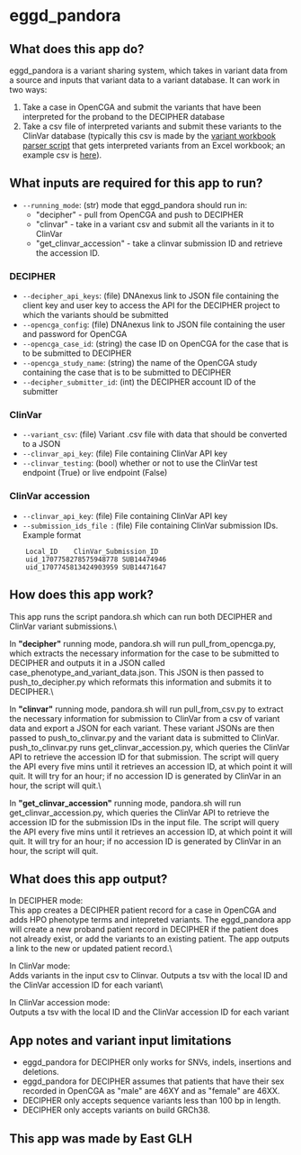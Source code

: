 # eggd_pandora

## What does this app do?
eggd_pandora is a variant sharing system, which takes in variant data from a source and inputs that variant data to a variant database. It can work in two ways:
1. Take a case in OpenCGA and submit the variants that have been interpreted for the proband to the DECIPHER database
2. Take a csv file of interpreted variants and submit these variants to the ClinVar database (typically this csv is made by the [variant workbook parser script](https://github.com/eastgenomics/variant_workbook_parser/) that gets interpreted variants from an Excel workbook; an example csv is [here](resources/home/dnanexus/tests/test_data/test_variant.csv)).

## What inputs are required for this app to run?
* `--running_mode`: (str) mode that eggd_pandora should run in:
    * "decipher" - pull from OpenCGA and push to DECIPHER
    * "clinvar" - take in a variant csv and submit all the variants in it to ClinVar
    * "get_clinvar_accession" - take a clinvar submission ID and retrieve the accession ID.

### DECIPHER
* `--decipher_api_keys`: (file) DNAnexus link to JSON file containing the client key and user key to access the API for the DECIPHER project to which the variants should be submitted
* `--opencga_config`: (file) DNAnexus link to JSON file containing the user and password for OpenCGA
* `--opencga_case_id`: (string) the case ID on OpenCGA for the case that is to be submitted to DECIPHER
* `--opencga_study_name`: (string) the name of the OpenCGA study containing the case that is to be submitted to DECIPHER
* `--decipher_submitter_id`: (int) the DECIPHER account ID of the submitter
### ClinVar
* `--variant_csv`: (file) Variant .csv file with data that should be converted to a JSON
* `--clinvar_api_key`: (file) File containing ClinVar API key
* `--clinvar_testing`: (bool) whether or not to use the ClinVar test endpoint (True) or live endpoint (False)
### ClinVar accession
* `--clinvar_api_key`: (file) File containing ClinVar API key
* `--submission_ids_file `: (file) File containing ClinVar submission IDs. Example format
```
    Local_ID    ClinVar_Submission_ID
    uid_1707758278575948778 SUB14474946
    uid_1707745813424903959 SUB14471647
```


## How does this app work?
This app runs the script pandora.sh which can run both DECIPHER and ClinVar variant submissions.\

In **"decipher"** running mode, pandora.sh will run pull_from_opencga.py, which extracts the necessary information for the case to be submitted to DECIPHER and outputs it in a JSON called case_phenotype_and_variant_data.json. This JSON is then passed to push_to_decipher.py which reformats this information and submits it to DECIPHER.\

In **"clinvar"** running mode, pandora.sh will run pull_from_csv.py to extract the necessary information for submission to ClinVar from a csv of variant data and export a JSON for each variant. These variant JSONs are then passed to push_to_clinvar.py and the variant data is submitted to ClinVar. push_to_clinvar.py runs get_clinvar_accession.py, which queries the ClinVar API to retrieve the accession ID for that submission. The script will query the API every five mins until it retrieves an accession ID, at which point it will quit. It will try for an hour; if no accession ID is generated by ClinVar in an hour, the script will quit.\

In **"get_clinvar_accession"** running mode, pandora.sh will run get_clinvar_accession.py, which queries the ClinVar API to retrieve the accession ID for the submission IDs in the input file. The script will query the API every five mins until it retrieves an accession ID, at which point it will quit. It will try for an hour; if no accession ID is generated by ClinVar in an hour, the script will quit.

## What does this app output?
In DECIPHER mode:\
This app creates a DECIPHER patient record for a case in OpenCGA and adds HPO phenotype terms and intepreted variants. The eggd_pandora app will create a new proband patient record in DECIPHER if the patient does not already exist, or add the variants to an existing patient. The app outputs a link to the new or updated patient record.\

In ClinVar mode:\
Adds variants in the input csv to Clinvar. Outputs a tsv with the local ID and the ClinVar accession ID for each variant\

In ClinVar accession mode:\
Outputs a tsv with the local ID and the ClinVar accession ID for each variant

## App notes and variant input limitations
* eggd_pandora for DECIPHER only works for SNVs, indels, insertions and deletions.
* eggd_pandora for DECIPHER assumes that patients that have their sex recorded in OpenCGA as "male" are 46XY and as "female" are 46XX.
* DECIPHER only accepts sequence variants less than 100 bp in length.
* DECIPHER only accepts variants on build GRCh38.

## This app was made by East GLH
